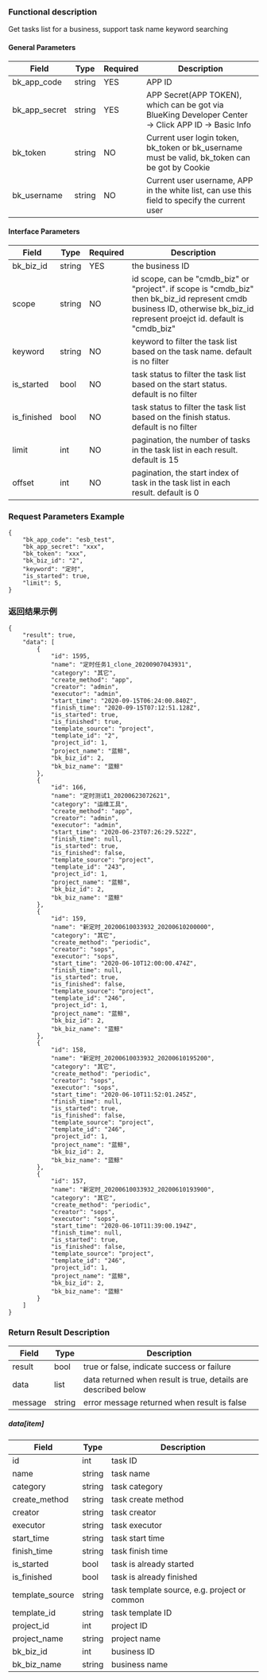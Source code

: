 ### Functional description

Get tasks list for a business, support task name keyword searching

#### General Parameters

|   Field         |  Type       | Required |  Description    |
|-----------------|-------------|---------|------------------|
|   bk_app_code   |   string    |   YES    |  APP ID |
|   bk_app_secret |   string    |   YES    |  APP Secret(APP TOKEN), which can be got via BlueKing Developer Center -> Click APP ID -> Basic Info |
|   bk_token      |   string    |   NO     |  Current user login token, bk_token or bk_username must be valid, bk_token can be got by Cookie      |
|   bk_username   |   string    |   NO     |  Current user username, APP in the white list, can use this field to specify the current user        |

#### Interface Parameters

|   Field         |  Type       | Required |  Description     |
|-----------------|-------------|----------|------------------|
|   bk_biz_id   |   string   |   YES   |  the business ID             |
|   scope       |   string     |   NO   | id scope, can be "cmdb_biz" or "project". if scope is "cmdb_biz" then bk_biz_id represent cmdb business ID, otherwise bk_biz_id represent proejct id. default is "cmdb_biz" |
|   keyword     |   string     |   NO   |  keyword to filter the task list based on the task name. default is no filter |
|   is_started  |   bool       |   NO   |  task status to filter the task list based on the start status. default is no filter |
|   is_finished |   bool       |   NO   |  task status to filter the task list based on the finish status. default is no filter |
|   limit       |   int        |   NO   |  pagination, the number of tasks in the task list in each result. default is 15 |
|   offset      |   int        |   NO   |  pagination, the start index of task in the task list in each result. default is 0 |

### Request Parameters Example

```
{
    "bk_app_code": "esb_test",
    "bk_app_secret": "xxx",
    "bk_token": "xxx",
    "bk_biz_id": "2",
    "keyword": "定时",
    "is_started": true,
    "limit": 5,
}
```

### 返回结果示例

```
{
    "result": true,
    "data": [
        {
            "id": 1595,
            "name": "定时任务1_clone_20200907043931",
            "category": "其它",
            "create_method": "app",
            "creator": "admin",
            "executor": "admin",
            "start_time": "2020-09-15T06:24:00.840Z",
            "finish_time": "2020-09-15T07:12:51.128Z",
            "is_started": true,
            "is_finished": true,
            "template_source": "project",
            "template_id": "2",
            "project_id": 1,
            "project_name": "蓝鲸",
            "bk_biz_id": 2,
            "bk_biz_name": "蓝鲸"
        },
        {
            "id": 166,
            "name": "定时测试1_20200623072621",
            "category": "运维工具",
            "create_method": "app",
            "creator": "admin",
            "executor": "admin",
            "start_time": "2020-06-23T07:26:29.522Z",
            "finish_time": null,
            "is_started": true,
            "is_finished": false,
            "template_source": "project",
            "template_id": "243",
            "project_id": 1,
            "project_name": "蓝鲸",
            "bk_biz_id": 2,
            "bk_biz_name": "蓝鲸"
        },
        {
            "id": 159,
            "name": "新定时_20200610033932_20200610200000",
            "category": "其它",
            "create_method": "periodic",
            "creator": "sops",
            "executor": "sops",
            "start_time": "2020-06-10T12:00:00.474Z",
            "finish_time": null,
            "is_started": true,
            "is_finished": false,
            "template_source": "project",
            "template_id": "246",
            "project_id": 1,
            "project_name": "蓝鲸",
            "bk_biz_id": 2,
            "bk_biz_name": "蓝鲸"
        },
        {
            "id": 158,
            "name": "新定时_20200610033932_20200610195200",
            "category": "其它",
            "create_method": "periodic",
            "creator": "sops",
            "executor": "sops",
            "start_time": "2020-06-10T11:52:01.245Z",
            "finish_time": null,
            "is_started": true,
            "is_finished": false,
            "template_source": "project",
            "template_id": "246",
            "project_id": 1,
            "project_name": "蓝鲸",
            "bk_biz_id": 2,
            "bk_biz_name": "蓝鲸"
        },
        {
            "id": 157,
            "name": "新定时_20200610033932_20200610193900",
            "category": "其它",
            "create_method": "periodic",
            "creator": "sops",
            "executor": "sops",
            "start_time": "2020-06-10T11:39:00.194Z",
            "finish_time": null,
            "is_started": true,
            "is_finished": false,
            "template_source": "project",
            "template_id": "246",
            "project_id": 1,
            "project_name": "蓝鲸",
            "bk_biz_id": 2,
            "bk_biz_name": "蓝鲸"
        }
    ]
}
```

### Return Result Description

| Field      | Type      | Description      |
|-----------|----------|-----------|
|  result   |    bool    |      true or false, indicate success or failure                      |
|  data     |    list    |      data returned when result is true, details are described below  |
|  message  |    string  |      error message returned when result is false                     |

##### data[item]

| Field      | Type      | Description      |
| ------------ | ---------- | ------------------------------ |
|  id          |    int     | task ID |
|  name        |    string  | task name |
|  category    |    string  | task category |
|  create_method |  string  | task create method |
|  creator     |  string    | task creator |
|  executor    |  string    | task executor |
|  start_time  |  string    | task start time |
|  finish_time |  string    | task finish time |
|  is_started  |  bool      | task is already started |
|  is_finished |  bool      | task is already finished |
|  template_source |  string      | task template source, e.g. project or common |
|  template_id     |  string      | task template ID |
|  project_id      |  int         | project ID |
|  project_name    |  string      | project name |
|  bk_biz_id       |  int         | business ID  |
|  bk_biz_name     |  string      | business name |







